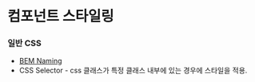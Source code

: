 # 컴포넌트 스타일링

### 일반 CSS
* [BEM Naming](http://getbem.com/naming/)
* CSS Selector - css 클래스가 특정 클래스 내부에 있는 경우에 스타일을 적용.